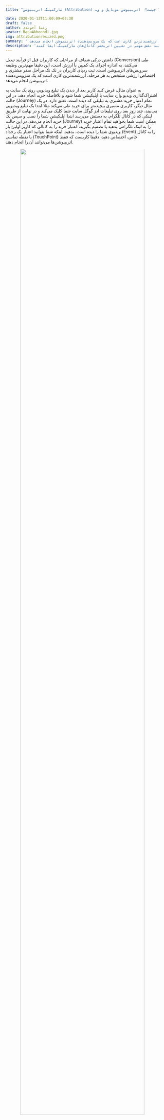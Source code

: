 ```yaml
---
title: "مارکتینگ اتریبیوشن (Attribution) چیست؟  اتریبیوشن موبایل و وب "

date: 2020-01-13T11:00:09+03:30
draft: false
author: رعنا آخوندی
avatar: RanaAkhoondi.jpg
img: attributionresized.png
summary: ' ثبت ردپای کاربران در تک تک مراحل سفر مشتری و اختصاص ارزشی مشخص به هر مرحله، ارزشمندترین کاری است که یک سرویس‌دهنده اتریبیوشن انجام می‌دهد. '
description: 'اتریبیوشن‌ها، بر خلاف آنالیتیکس‌ها می‌توانند اعتبار ویژه ای به هر نقطه تماس کاربر اختصاص دهند. اتریبیوشن‌ها هستند که می‌توانند نقش مهمی در تعیین اثربخشی کانال‌های مارکتینگ ایفا کنند '
---
```


داشتن درکی شفاف از مراحلی که کاربران قبل از فرآیند تبدیل (Conversion) طی می‌کنند، به اندازه اجرای یک کمپین با ارزش است، این دقیقا مهم‌ترین وظیفه سرویس‌های اتریبیوشن است. ثبت ردپای کاربران در تک تک مراحل سفر مشتری و اختصاص ارزشی مشخص به هر مرحله، ارزشمندترین کاری است که یک سرویس‌دهنده اتریبیوشن انجام می‌دهد.

به عنوان مثال، فرض کنید کاربر بعد از دیدن یک تبلیغ ویدیویی روی یک سایت به اشتراک‌گذاری ویدیو وارد سایت یا اپلیکیشن شما شود و بلافاصله خرید انجام دهد، در این حالت (Journey) تمام اعتبار خرید مشتری به تبلیغی که دیده است، تعلق دارد. در یک مثال دیگر، کاربری مسیری پیچیده‌تر برای خرید طی می‌کند مثلا ابتدا یک تبلیغ ویدیویی می‌بیند، چند روز بعد روی تبلیغات ادز گوگل سایت شما کلیک می‌کند و در نهایت از طریق لینکی که در کانال تلگرام، به دستش می‌رسد ابتدا اپلیکیشن شما را نصب و سپس یک خرید انجام می‌دهد. در این حالت (Journey) ممکن است شما بخواهید تمام اعتبار خرید را به لینک تلگرامی بدهید یا تصمیم بگیرید، اعتبار خرید را به کانالی که کاربر اولین بار ویدیوی شما را دیده است، بدهید. اینکه شما بتوانید اعتبار یک رخداد (Event) را به کانال یا نقطه تماسی (TouchPoint) خاص، اختصاص دهید، دقیقا کاریست که فقط اتریبیوشن‌ها می‌توانند آن را انجام دهند.
   <p style="text-align: center;"><img width=90% src="http://uupload.ir/files/ckim_attributionmodels.png" /></p>


اتریبیوشن‌ها به بازاریابان دیجیتال کمک می‌کنند تا اثربخشی اجرای کمپین روی کانال‌های مختلف بازاریابی را با هم مقایسه کنند. مقایسه سنجه‌هایی مثل نرخ تبدیل، نرخ ریزش، میانگین سبد خرید، درآمد حاصله از هر کاربر و …. روی کانال‌های مختلف به بهینه‌سازی هززینه‌های تیم مارکتینگ کمک می‌کند. با [بلاگ چابک](https://blog.chabok.io/) همراه باشید تا با نحوه کار اتریبیوشن‌ها، انواع مدل‌های اتریبیوشن و کاربردهای اتریبیوشن آشنا شوید.
## تعریف اتریبیوشن در دنیای دیجیتال مارکتینگ

تعریف ساده : اتریبیوشن، اعتبار یا ارزشی است که به هر کدام از نقاط تماس کاربر با کسب‌و‌کار داده می‌شود. باز هم به بیانی خیلی ساده‌تر، اطلاعاتی که مشخص کند کدام مدیا یا کدام کانال تبلیغاتی، مسئول کسب درآمد است از طریق سیستم‌های اتریبیوشن بدست می‌آید.

در نگاهی عمیق‌تر و پیچیده‌تر، مارکتینگ اتریبیوشن‌ها پلی هستند بین داده‌های تیم‌های مارکتینگ و فروش. چرا که، اتریبیوشن‌ها مشخص می‌کنند کدام یک از تلاش‌های تیم مارکتینگ منجر به فروش شده‌اند.

## اتریبیوشن مدل چیست؟‌

مثالی که در مورد ۲ حالت (Journey) متفاوت کاربری که فرآیند خرید را تکمیل می‌کند، را به خاطر بیاورید. اتریبیوشن‌ مدل‌ها، مشخص می‌کنند که اعتبار هر فرآیند به کدام بخش سفر مشتری اختصاص پیدا کند. اینکه اعتبار به اولین نقطه تماس کاربر با کسب‌و‌کار داده شود و بقیه نقاط تماس (Touch Points) در نظر گرفته نشود یا اینکه این اعتبار بین تمام نقاط تماس کاربر با کسب‌و‌کار توزیع شود، مثال ساده‌ای از اتریبیوشن‌ مدل‌هاست. 
## انواع مدل‌های اتریبیوشن

به صورت کلی اتریبیوشن مدل‌ها به ۳ دسته تک تماسی (Single Touch) ، چند تماسی (Multi Touch) و چند تماسی وزن‌دار (Weighted Multi Touch) تقسیم می‌شوند.

  

### اتریبیوشن تک‌تماسی (Single Touch Marketing Attribution) چیست؟‌

این مدل‌ها به دلیل ناتوانی در انتقال درست سفر مشتری (Customer Journey) چندان استفاده نمی‌شوند. در این نوع اتریبیوشن، تمام اعتبار به یک نقطه تماس داده می‌شود. این نقاط تماس معمولا اولین یا آخرین نقطه تعامل کاربرها هستند. به عنوان مثال از اتریبیوشن‌های تک تماسه، می‌توان به مدل‌های شمارش اتریبیوت کاربر در آخرین کلیک تعاملی کاربر اشاره کرد. ( همان مدلی که پیش‌فرض در گوگل آنالیتیکس وجود دارد.)‌
<h4 style="text-align:center;">
First Touch Attribution
</h4>
این مدل تمام اعتبار فرآیند را به اولین کانالی که کاربر قبل از خرید یا تبدیل (Conver) با آن تعامل پیدا کرده، اختصاص می‌دهد.
 <p style="text-align: center;"><img width=90% src="http://uupload.ir/files/oulb_firstinstall.png" /></p>
<h4 style="text-align:center;">
Last Touch Attribution
</h4>
در این مدل آخرین کانالی که کاربر قبل از خرید یا تبدیل شدن (Conver) با آن تعامل داشته به عنوان کانالی که کل اعتبار را می‌گیرد خواهد بود.
 <p style="text-align: center;"><img width=90% src="http://uupload.ir/files/zwee_lastinstall.png" /></p>

  

### اتریبیوشن چند تماسی ( Multi Touch Marketing Attribution) چیست؟

اتریبیوشن‌های چند تماسی، به تمام نقاط تماسی که کاربر قبل از تبدیل شدن به مشتری با آن‌ها در تعامل است، نگاه می‌کند. به همین علت است که اتریبیوشن‌‌های چند تماسی، مدل‌های دقیق‌تری هستند. بسته به اینکه از کدام مدل اتریبیوشن چند تماسی استفاده می‌کنید، پخش شدن میزان اعتبار به نقاط تماس مختلف، می‌تواند متفاوت باشد. مثلا، بعضی از مدل‌های چند تماسی اجازه می‌دهند تا شما به نقطه تماسی که بیشتر با تبدیل شدن کاربر (Conversion) در ارتباط است اعتبار بیشتری بدهید در حالیکه بعضی از مدل‌ها اعتبار تبدیل (Convert) را به صورت یکسان به همه نقاط تماس ختصاص می‌دهند.

<h4 style="text-align:center;">
خطی (Linear)
</h4>
 ساده‌ترین مدل اتریبیوشن چند تماسی، مدل خطی است. این مدل به تمام نقاط تماس کاربران ارزش یکسانی می‌دهد.
 <p style="text-align: center;"><img width=90% src="http://uupload.ir/files/43pu_linear.png" /></p>
 
<h4 style="text-align:center;">
افت زمانی (Time Decay)
</h4>

 هرچه‌قدر مدل فروش و تبدیل شدن (Convert) خطی‌تر باشد، مثل کسب‌و‌کارهای B2B، نقاط تماسی که به مراحل انتهایی تبدیل نزدیک‌ترند، امتیاز و اعتبار بالاتری می‌گیرند.
 <p style="text-align: center;"><img width=90% src="http://uupload.ir/files/nv65_time-decay.png" /></p>
<h4 style="text-align:center;">
مدل U 
</h4>
بیشترین اعتبار در این مدل، به ۲ نقطه اولین و آخرین تعامل کاربر داده می‌شود و بقیه اعتبار به صورت مساوی بین بقیه نقاط تماس، تقسیم می‌شود.
 <p style="text-align: center;"><img width=90% src="http://uupload.ir/files/beal_ushaped.png" /></p>
<h4 style="text-align:center;">
مدل W
</h4>
  
این مدل شبیه مدل قبلی است با این تفاوت که شما می‌توانید، نقطه تماسی را به عنوان نقطه خلق فرصت ( Opportunity Creation Point) انتخاب و به آن اعتباری به اندازه، اولین و آخرین نقطه تعامل کاربر اختصاص دهید. ۳ نقطه انتخابی هر کدام به اندازه ۳۰ درصد و بقیه نقاط تماس کاربر به اندازه ۱۰ درصد اعتبار می‌گیرند.

   <p style="text-align: center;"><img width=90% src="http://uupload.ir/files/ig3q_wshaped.png" /></p>


### اتریبیوشن چند تماسی وزن‌دار ( Weighted Multi Touch Marketing Attribution) چیست؟

در این مدل اتریبیوشن، شما می‌توانید بر اساس وزنی که هر کدام از نقاط تماس در مسیر تبدیل (Conversion path) در کسب‌و‌کار شما دارند، به هر کدام از نقاط تماس اعتبار مشخصی بدهید.

## استفاده از اتریبیوشن در بازاریابی موبایل

یکی از مهم‌تربین کاربردهای اتریبیوشن، پر کردن جای خالی اطلاعات کاربران قبل و بعد از نصب یک اپلیکیشن است. مثال‌های زیر به خوبی این مفهوم را نشان می‌دهند.

### ۱. اتصال تبلیغات درون‌برنامه‌ای و نصب اپلیکیشن


 کاربر ویدیویی داخل یک اپلیکیشن می‌بیند. روی این تبلیغ ویدیویی کلیک می‌کند. در اینجا اول سرویس‌دهنده اتریبیوشن اطلاعات مربوط به کلیک کاربر را ثبت می‌کند و سپس کاربر را به یک استور برای دانلود اپ هدایت می‌کند.

### ۲. هویت دادن به کاربرانی که روی دسکتاپ تبلیغ می‌بینند

اطلاعات کاربری که تبلیغ نصب اپلیکیشن X را روی موبایل یا دسکتاپ دیده است و اپلیکیشن را نصب کرده است، به صورت یکپارچه جمع‌آوری می‌شود.

### ۳. پاسخ به این سوال که کدام تبلیغ اثربخش است و کدام نیست؟

 سرویس‌دهنده‌های اتریبیوشن موبایلی اطلاعات کاربران حتی قبل از نصب اپلیکیشن را دارند. آن‌ها می‌دانند، کاربر روی کدام تبلیغات کلیک کرده‌اند، فاصله زمانی بین کلیک تا نصب کاربران چقدر بوده و این تبلیغات در کدام بسترها به اشتراک گذاشته شده‌اند. از طرفی اطلاعات کاربران بعد از نصب، با اطلاعات همان کاربران قبل از نصب، یکپارچه می‌شوند. سروس‌دهنده‌های اتریبیوشن بعد از نصب اطلاعاتی مثل رخدادهای انجامی توسط کاربر، نرخ ریزش یا در پیشرفته‌ترین حالت درآمد هر کاربر را ثبت می‌کنند. قرارگیری و تحلیل این اطلاعات در کنار یکدیگر، نشان می‌دهد، کدام تبلیغ و کدام بستر تبلیغاتی اثربخشی بهتری دارد.

## چالش‌های استفاده از اتریبیوشن‌های موبایل

اولین چالش پاسخ به این پرسش ساده است:

**چرا به جای استفاده از اتریبیوشن‌ها، از سرویس‌های رایگان آنالیتیکس مثل گوگل آنالیتیکس استفاده نکنیم؟‌**


مهم‌ترین علت این است که بهترین و بهینه‌ترین راهکار برای رصد کاربران یک اپلیکیشن، قرار دادن SDK یک سرویس‌دهنده اتریبیوشن است. سرویس‌های اتریبیوشن پلتفرمی در اختیارتان می‌گذارند تا ببنید، کاربران از طریق چه مدیایی اپ را نصب کرده‌اند، کدام تبلیغ‌دهندگان ترافیک اسپم بیشتری داشته و کاربران بعد از نصب، چه رخدادهایی (Events) را به ترتیب انجام داده‌اند. این اتریبیوشن‌ها هستند که امکان مقایسه رفتار کاربران جذب‌شده از کانال‌های مختلف را حتی تا قطع ارتباطشان با اپلیکیشن را فراهم می‌کنند.

**دومین چالش درک نحوه عملکرد اتریبیوشن‌های موبایلی است.**

{{< extraBox title=" اتریبیوشن‌های موبایل، چگونه کار می‌کنند؟  " description="اتریبیوشن (Attribution)  در اپلیکیشن مارکتینگ نقطه شروع جمع آوری و تحلیل داده‌های کاربران است. سرویس اتریبیوشن به مارکترها کمک می‌کند تا متوجه شوند تقدم و تأخر کدام رویدادها، منجر به نرخ تبدیل بالاتری شده است . " buttonTitle="بیشتر بخوانید" buttonAction="https://blog.chabok.io/attributions-and-marketers/" image="http://uupload.ir/files/c6tt_attributionreadmorepic.png" >}}

سومین چالش،آشنایی با اصطلاحات رایج در دنیای اتریبیوشن است.

پنجره زمانی اتریبیوشن (Attribution Window): به بازه زمانی قابل قبولی که بین کلیک تا نصب تعریف می‌شود، پنچره زمانی اتریبیوشن می‌گویند. در سرویس اتریبیوشن چابک، اگر فاصله کلیک تا نصب، بیشتر از پنجره زمانی تعریف شده باشد، نصب قابل قبول نیست.

تقلب (Fraud): جذاب بودن بازار تبلیغات و نصب اپ، باعث بوجود آمدن روش‌های مختلفی برای ایجاد تقلب و هدر دادن هزینه‌های تبلیغات شده است. روش‌های تقلب به ۲ دسته، تقلب در تعامل تبلیغ و تقلب در تعامل با اپلیکیشن، تقسیم می‌شوند.
{{< extraBox title="مدل‌های تقلب، در نصب اپلیکیشن " description="در سال ۲۰۱۸ نرخ جهانی تقلب موبایلی ۱۱.۵٪ ثبت شده است. این آمار به این معنی است که از هر ۱۰۰۰ نصب غیر ارگانیکی که برای آن هزینه می‌کنید، ۱۱۵تا غیر واقعی است. " buttonTitle="بیشتر بخوانید" buttonAction="https://blog.chabok.io/fraud_detection/" image="http://uupload.ir/files/0ev_fraud-readmorepic.png" >}}





## فواید استفاده از مارکتینگ اتریبیوشن در کسب‌و‌کارها

مفهوم مارکتینگ اتریبیوشن به نظر پیچیده است، اما نتایجی که در اثر استفاده از آن‌ها بدست می‌آیند، بسیار ساده و کاربردی هستند. کاربردی بودن اتریبیوشن‌ها به این علت است که با بررسی اطلاعات آن‌ها می‌توانید تعیین کنید، آیا بودجه‌های تیم مارکتینگ را در کانال‌های درستی هزینه می‌کنید؟ پاسخ به این سوال مشخص می‌کند که چگونه راحت‌تر درآمد کسب‌و‌کار را افزایش دهید.

مدل‌های پیشرفته اتریبیوشن به خوبی ارتباط بین نقاط تماس کاربر با کسب‌و‌کار را مشخص می‌کنند و دید بهتری از سفر هر مشتری در اختیارتان می‌گذارند. به عنوان مثال، کاربری که تبلیغ اپلیکیشن شما را دیده و آن را نصب کرده رفتار کاملا متفاوتی نسبت به یک مشتری وفادار دارد. یک مشتری وفادار که قبلا روی فرآیندهای ایجاد تعامل (Engagement) او کمپین‌های مختلفی اجرا کرده‌اید، با دیدن یک پیشنهاد از سمت شما، سریع‌تر با اپلیکیشن تعامل برقرار می‌کند، راه‌های کم‌تری برای رسیدن به آن چیزی که می‌خواهد طی می‌کند و تجربه بهتری در استفاده از اپلیکیشن شما دارد. مدل پیشرفته اتریبیوشن به صورت کاملا دقیق به شما می‌گوید که هر کاربر دقیقا چه رفتاری روی اپلیکیشن انجام داده، از کدام منبع جذب شده، کدام نقاط تماس برای او جذابیت بیشتری داشته و … .طبیعی است که داشتن این اطلاعات به اجرای کمپین‌هایی با نرخ تبدیل بالاتر کمک بزرگی خواهد کرد. علاوه بر این موارد، سرویس‌های اتریبیوشن به


- ### بهینه‌سازی بودجه تیم مارکتینگ


 با استفاده از یکی از مدل‌های اتریبیوشن که با نوع کمپین‌های شما سازگاری دارد، می‌توانید نقاط تماسی که بیشترین نرخ تعامل را با کاربران می‌سازند پیدا کنید.
 
 
- ### افزایش نرخ بازگشت سرمایه

تنها به کمک اطلاعات سرویس‌های اتریبیوشن می‌توان به کاربران هدف در بهترین زمان و با مناسب‌ترین پیام، دسترسی پیدا کرد. چنین تعاملاتی با بالابردن نرخ بازگشت کاربران، نرخ بازگشت سرمایه را نیز بهبود می‌دهد.

- ### اجرای کمپین‌های شخصی‌سازی شده


پیدا کردن کانال ترجیحی کاربران و بهینه‌ترین زمان برای برقراری ارتباط با آنان، تنها توسط اطلاعات اتریبیوشن امکان پذیر است.


- ###  کمک به فرآیندهای توسعه محصول 


اتریبوشن‌هایی که اطلاعات را به تفکیک کاربران (User Based Attribution) و نه دستگاه، جمع‌آوری می‌کنند، اطلاعات مربوط به نقاط تاریک یک اپلیکیشن یا وب‌سایت را جمع‌آوری می‌کنند. این اطلاعات ارزشمند، در هنگام تصمیم‌گیری برای اضافه‌کردن امکانات جدید و توسعه محصول بسیار ارزشمندند.


<p>
نیز کمک می‌کنند.
</p>



## آنچه بهتر است قبل از انتخاب سرویس‌دهنده اتریبیوشن، بدانید

استفاده از سرویس‌دهنده‌های اتریبیوشن با فراگیر شدن صنعت تبلیغات موبایلی، در حال بیشتر شدن است. سرویس‌دهنده‌های اتریبیوشن شناخته شده‌ای در دنیا و ایران حضور دارند که می‌توانند به کسب‌و‌کارهای ایرانی سرویس دهند.

برای اینکه اطلاعات قابل اعتمادی داشته‌باشید، بهتر است از ترکیب اتریبیوشن‌ و آنالیتیکس در کنار یکدیگر استفاده کنید. داشتن اطلاعات اتریبیوشن و آنالیتیکس از اپلیکیشن و وب‌سایت در کنار هم قدرت عجیبی در پیاده‌سازی کمپین‌های اثربخش به شما می‌دهد.
{{< extraBox title="  ۹ معیار مهم در انتخاب سرویس اتریبیوشن  " description="وجود یک سرویس اتریبیوشن برای اندازه‌گیری کیفیت کمپین‌های نصب یک اپلیکیشن واجب است. اما این سرویس چطور و با چه معیارهایی باید انتخاب شود تا به رشد اپلیکیشن کمک کند؟  " buttonTitle="بیشتر بخوانید" buttonAction="https://blog.chabok.io/choosing-attribution-service/" image="http://uupload.ir/files/o42l_whichattributiontochoosereadmore.png" >}}




  

از آنجاییکه برای داشتن استراتژی مارکتینگ موفق، باید اطلاعات کاربران را در کل چرخه حیاتشان مورد بررسی قرار داد، بهترین انتخاب، انتخابی است که علاوه بر داشتن اتریبیوشن و آنالیتیکس در کنار هم، قابلیت رصد رفتار کاربران را روی کل مراحل قیف مارکتینگ داشته باشد. تنها در این حالت است که تاریخچه یک کاربر از زمان تعامل با تبلیغ نصب اپ، انجام رخدادهای درون‌برنامه‌ای، تعامل با کمپین‌های پوش یا ایمیل ارسالی، انجام خرید درون‌برنامه ای یا حتی حذف اپ همه در یک پلتفرم و به صورت یکپارچه در اختیارتان خواهد بود.

علاوه بر این، سیستم‌هایی که به مبتنی بر کاربر (User Based) هستند، اطلاعات را به تفکیک کاربران و نه دستگاه به شما ارائه می‌دهند. در این حالت، اطلاعات کاربری که یک بار از وب‌سایت شما، محصولی را به سبد خرید اضافه می‌کند و بار دیگر از طریق اپلیکیشن شما، خریدی انجام می‌دهد، به صورت یکپارچه و یکتا نمایش داده می‌شود.

بهتر است قبل از انتخاب یک سرویس اتریبیوشن برای تیم مارکتینگ به نکات زیر توجه کنید:

  
<ul>
<li>
حفاظت از اطلاعات
</li>
<li>
دقت و شفافیت
</li>
<li>
اعتبار و سابقه سرویس‌دهنده
</li>
</ul>
  

## نتیجه‌گیری

داشتن درک درستی از حیطه کار اتریبیوشن‌ها، انواع مدل‌ها و نحوه کار آن‌ها که در مقاله بالا به طور کامل به آن‌ها اشاره کردیم، اولین قدم برای ورود به دنیای اتریبیوشن‌هاست. تلفیق اطلاعات اتریبیوشن با داده‌های بانک اطلاعاتی کسب‌و‌کارها مثل سیستم‌های مدیریت ارتباط با مشتری و سایر بخش‌ها به هم‌سو شدن نیازهای تیم‌های بخش‌هایی مثل فروش، مارکتینگ و پشتیبانی مشتریان و در نتیجه تصمیم‌گیری هوشمندانه‌تر و رشد منطقی کسب‌و‌کار کمک می‌کند.

